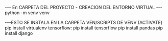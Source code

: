 --- En CARPETA DEL PROYECTO - CREACION DEL ENTORNO VIRTUAL ---
python -m venv venv

---ESTO SE INSTALA EN LA CARPETA VEN/SCRIPTS DE VENV (ACTIVATE)
pip install virtualenv
tensorflow: pip install tensorflow
pip install pandas
pip install django
